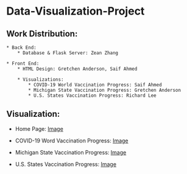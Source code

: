 # Data-Visualization-Project

## Work Distribution:

    * Back End:
        * Database & Flask Server: Zean Zhang

    * Front End:
        * HTML Design: Gretchen Anderson, Saif Ahmed

        * Visualizations: 
            * COVID-19 World Vaccination Progress: Saif Ahmed 
            * Michigan State Vaccination Progress: Gretchen Anderson
            * U.S. States Vaccination Progress: Richard Lee


## Visualization:

* Home Page:
[Image](Images/Home_Page.png)

* COVID-19 Word Vaccination Progress:
[Image](Images/COVID-19_Vaccine_Distribution_Worldwide.png)

* Michigan State Vaccination Progress:
[Image](Images/Michigan_Vaccine_Rollout.png)

* U.S. States Vaccination Progress:
[Image](Images/Heatmap.png)

